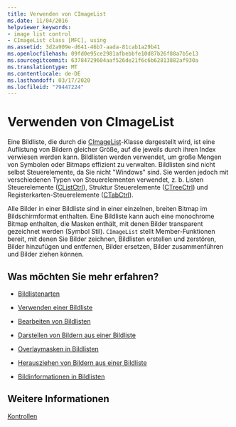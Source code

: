 ```yaml
---
title: Verwenden von CImageList
ms.date: 11/04/2016
helpviewer_keywords:
- image list control
- CImageList class [MFC], using
ms.assetid: 3d2a909e-d641-46b7-aada-81cab1a29b41
ms.openlocfilehash: 09fd0e95ce2981afbebbfe10d87b26f88a7b5e13
ms.sourcegitcommit: 63784729604aaf526de21f6c6b62813882af930a
ms.translationtype: MT
ms.contentlocale: de-DE
ms.lasthandoff: 03/17/2020
ms.locfileid: "79447224"
---
```

# <a name="using-cimagelist"></a>Verwenden von CImageList

Eine Bildliste, die durch die [CImageList](../mfc/reference/cimagelist-class.md)-Klasse dargestellt wird, ist eine Auflistung von Bildern gleicher Größe, auf die jeweils durch ihren Index verwiesen werden kann. Bildlisten werden verwendet, um große Mengen von Symbolen oder Bitmaps effizient zu verwalten. Bildlisten sind nicht selbst Steuerelemente, da Sie nicht "Windows" sind. Sie werden jedoch mit verschiedenen Typen von Steuerelementen verwendet, z. b. Listen Steuerelemente ([CListCtrl](../mfc/reference/clistctrl-class.md)), Struktur Steuerelemente ([CTreeCtrl](../mfc/reference/ctreectrl-class.md)) und Registerkarten-Steuerelemente ([CTabCtrl](../mfc/reference/ctabctrl-class.md)).

Alle Bilder in einer Bildliste sind in einer einzelnen, breiten Bitmap im Bildschirmformat enthalten. Eine Bildliste kann auch eine monochrome Bitmap enthalten, die Masken enthält, mit denen Bilder transparent gezeichnet werden (Symbol Stil). `CImageList` stellt Member-Funktionen bereit, mit denen Sie Bilder zeichnen, Bildlisten erstellen und zerstören, Bilder hinzufügen und entfernen, Bilder ersetzen, Bilder zusammenführen und Bilder ziehen können.

## <a name="what-do-you-want-to-know-more-about"></a>Was möchten Sie mehr erfahren?

- [Bildlistenarten](../mfc/types-of-image-lists.md)

- [Verwenden einer Bildliste](../mfc/using-an-image-list.md)

- [Bearbeiten von Bildlisten](../mfc/manipulating-image-lists.md)

- [Darstellen von Bildern aus einer Bildliste](../mfc/drawing-images-from-an-image-list.md)

- [Overlaymasken in Bildlisten](../mfc/image-overlays-in-image-lists.md)

- [Herausziehen von Bildern aus einer Bildliste](../mfc/dragging-images-from-an-image-list.md)

- [Bildinformationen in Bildlisten](../mfc/image-information-in-image-lists.md)

## <a name="see-also"></a>Weitere Informationen

[Kontrollen](../mfc/controls-mfc.md)
